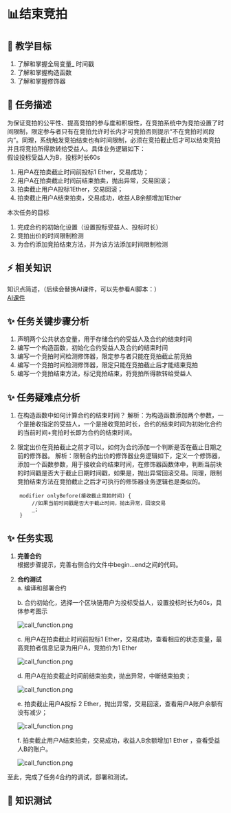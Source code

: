 # 📊结束竞拍

## **🚧 教学目标**

1. 了解和掌握全局变量_ 时间戳
2. 了解和掌握构造函数
3. 了解和掌握修饰器
 

## **💚 任务描述**

为保证竞拍的公平性、提高竞拍的参与度和积极性，在竞拍系统中为竞拍设置了时间限制，限定参与者只有在竞拍允许时长内才可竞拍否则提示“不在竞拍时间段内”。同理，系统触发竞拍结束也有时间限制，必须在竞拍截止后才可以结束竞拍并且将竞拍所得款转给受益人。具体业务逻辑如下：      
假设投标受益人为B，投标时长60s   
1. 用户A在拍卖截止时间前投标1 Ether，交易成功；
2. 用户A在拍卖截止时间前结束拍卖，抛出异常，交易回滚；   
3. 拍卖截止用户A投标1Ether，交易回滚；
4. 拍卖截止用户A结束拍卖，交易成功，收益人B余额增加1Ether

本次任务的目标
1. 完成合约的初始化设置（设置投标受益人、投标时长）
2. 竞拍出价的时间限制检测
3. 为合约添加竞拍结束方法，并为该方法添加时间限制检测

## **⚡ 相关知识**
知识点简述，（后续会替换AI课件，可以先参看AI脚本：）  
[AI课件](https://docs.qq.com/sheet/DSmdHWWNoT25LTENl?tab=zlpfgb)  
   

## **✨ 任务关键步骤分析**
1. 声明两个公共状态变量，用于存储合约的受益人及合约的结束时间
2. 编写一个构造函数，初始化合约受益人及合约的结束时间
3. 编写一个竞拍时间检测修饰器，限定参与者只能在竞拍截止前竞拍
4. 编写一个竞拍时间检测修饰器，限定只能在竞拍截止后才能结束竞拍
5. 编写一个竞拍结束方法，标记竞拍结束，将竞拍所得款转给受益人  

## **✨ 任务疑难点分析**
1. 在构造函数中如何计算合约的结束时间？
解析：为构造函数添加两个参数，一个是接收指定的受益人，一个是接收竞拍时长，合约的结束时间为初始化合约的当前时间+竞拍时长即为合约的结束时间。

2. 限定出价在竞拍截止之前才可以，如何为合约添加一个判断是否在截止日期之前的修饰器。
解析：限制合约出价的修饰器业务逻辑如下，定义一个修饰器，添加一个函数参数，用于接收合约结束时间，在修饰器函数体中，判断当前块的时间戳是否大于截止日期时间戳，如果是，抛出异常回滚交易。同理，限制竞拍结束方法在竞拍截止之后才可执行的修饰器业务逻辑也是类似的。
```Solidity
    modifier onlyBefore(接收截止竞拍时间) {
        //如果当前时间戳是否大于截止时间，抛出异常，回滚交易
        _;
    }
```   
## **✨ 任务实现**
1. **完善合约**  
    根据步骤提示，完善右侧合约文件中begin...end之间的代码。

3. **合约测试**  
   a. 编译和部署合约   

   b. 合约初始化，选择一个区块链用户为投标受益人，设置投标时长为60s，具体参考图示  

   ![call_function.png](https://i.postimg.cc/wTJVYxwC/4-1.png)  

   c. 用户A在拍卖截止时间前投标1 Ether，交易成功，查看相应的状态变量，最高竞拍者信息记录为用户A，竞拍价为1 Ether  

   ![call_function.png](https://i.postimg.cc/ZnjJWzH4/2-4.png)  

   d. 用户A在拍卖截止时间前结束拍卖，抛出异常，中断结束拍卖；  

    ![call_function.png](https://i.postimg.cc/ZnjJWzH4/2-4.png)

   e. 拍卖截止用户A投标 2 Ether，抛出异常，交易回滚，查看用户A账户余额有没有减少；  

   ![call_function.png](https://i.postimg.cc/zBKctwHQ/2-5.png)  

   f. 拍卖截止用户A结束拍卖，交易成功，收益人B余额增加1 Ether ，查看受益人B的账户。
     
   ![call_function.png](https://i.postimg.cc/zDsJf5rw/4-2.png)
   
至此，完成了任务4合约的调试，部署和测试。
## **🌸 知识测试**  